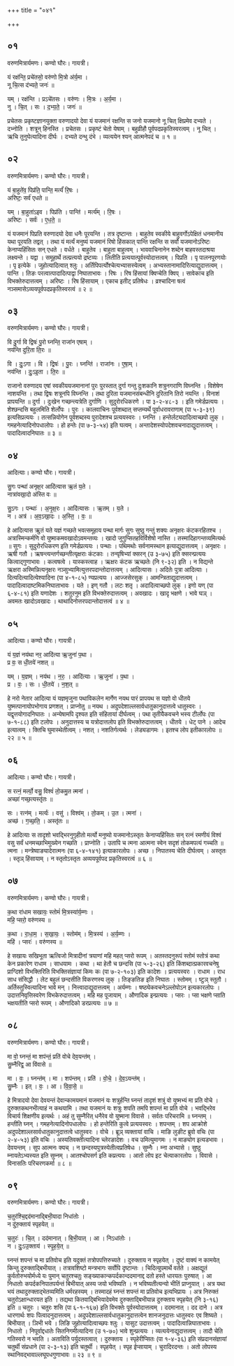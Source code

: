 +++
title = "०४१"

+++


## ०१
वरुणमित्रार्यमणः। कण्वो घौरः। गायत्री।

यं रक्ष॑न्ति॒ प्रचे॑तसो॒ वरु॑णो मि॒त्रो अ॑र्य॒मा ।  
नू चि॒त्स द॑भ्यते॒ जनः॑ ॥

यम् । रक्ष॑न्ति । प्रऽचे॑तसः । वरु॑णः । मि॒त्रः । अ॒र्य॒मा ।  
नु । चि॒त् । सः । द॒भ्य॒ते॒ । जनः॑ ॥

प्रचेतसः प्रकृष्टज्ञानयुक्ता वरुणादयो देवा यं यजमानं रक्षन्ति स जनो यजमानो नू चित् क्षिप्रमेव दभ्यते । दभ्नोति । शत्रून् हिनस्ति । प्रचेतसः । प्रकृष्टं चेतो येषाम् । बहुव्रीहौ पूर्वपदप्रकृतिस्वरत्वम् । नू चित् । ऋचि तुनुघेत्यादिना दीर्घः । दभ्यते दन्भु दंभे । व्यत्ययेन श्यन् आत्मनेपदं च ॥ १ ॥

## ०२
वरुणमित्रार्यमणः। कण्वो घौरः। गायत्री।

यं बा॒हुते॑व॒ पिप्र॑ति॒ पान्ति॒ मर्त्यं॑ रि॒षः ।  
अरि॑ष्टः॒ सर्व॑ एधते ॥

यम् । बा॒हुता॑ऽइव । पिप्र॑ति । पान्ति॑ । मर्त्य॑म् । रि॒षः ।  
अरि॑ष्टः । सर्वः॑ । ए॒ध॒ते॒ ॥

यं यजमानं पिप्रति वरुणादयो देवा धनैः पूरयन्ति । तत्र दृष्टान्तः । बाहुतेव स्वकीये बाहुवर्गोऽपेक्षितं धनमानीय यथा पूरयति तद्वत् । तथा यं मर्त्यं मनुष्यं यजमानं रिषो हिंसकात् पान्ति रक्षन्ति स सर्वो यजमानोऽरिष्टः केनाप्यहिंसितः सन् एधते । वर्धते । बाहुतेव । बाहुता बाहुत्वम् । भाववाचिनानेन शब्देन बाहवस्तदाश्रया लक्ष्यन्ते । यद्वा । समूहार्थे तल्प्रत्ययो द्रष्टव्यः । लितीति प्रत्ययात्पूर्वस्योदात्तत्वम् । पिप्रति । पृ पालनपूरणयोः । पृ इत्येके । जुहोत्यादित्वात् श्लुः । अर्तिपिपर्त्योश्चेत्यभ्यासस्येत्वम् । अभ्यस्तानामादिरित्याद्युदात्तत्वम् । पान्ति । तिङः परत्वात्पादादित्पाद्वा निघाताभावः । रिषः । रिष हिंसायां क्विप्चेति क्विप् । सावेकाच इति विभक्तेरुदात्तत्वम् । अरिष्टः । रिष हिंसायाम् । एकाच इतीट् प्रतिषेधः । व्रश्चादिना षत्वं नञ्समासेऽव्ययपूर्वपदप्रकृतिस्वरत्वं ॥ २ ॥

## ०३
वरुणमित्रार्यमणः। कण्वो घौरः। गायत्री।

वि दु॒र्गा वि द्विषः॑ पु॒रो घ्नन्ति॒ राजा॑न एषाम् ।  
नय॑न्ति दुरि॒ता ति॒रः ॥

वि । दुः॒ऽगा । वि । द्विषः॑ । पु॒रः । घ्नन्ति॑ । राजा॑नः । ए॒षा॒म् ।  
नय॑न्ति । दुः॒ऽइ॒ता । ति॒रः ॥

राजानो वरुणादय एषां स्वकीययजमानानां पुरः पुरस्तात् दुर्गा गन्तु दुःशकानि शत्रुनगराणि विघ्नन्ति । विशेषेण नाशयन्ति । तथा द्विषः शत्रूनपि विघ्नन्ति । तथा दुरिता यजमानसंबन्धीनि दुरितानि तिरो नयन्ति । विनाशं प्रापयन्ति ॥ दुर्गा । दुःखेन गच्छन्त्यत्रेति दुर्गाणि । सुदुरोरधिकरणे । पा ३-२-४८-३ । इति गमेर्डप्रत्ययः । शेश्छन्दसि बहुलमिति शेर्लोपः । पुरः । कालवाचिनः पूर्वशब्दात् सप्तम्यर्थे पूर्वाधरावराणाम् (पा ५-३-३९) इत्यसिप्रत्ययः । तत्सन्नियोगेन पूर्वशब्दस्य पुरादेशश्च प्रत्ययस्वरः । घ्नन्ति । हन्तेर्लट्यदादित्वाच्छपो लुक् । गमहनेत्यादिनोपधालोपः । हो हन्तेः (पा ७-३-५४) इति घत्वम् । अन्तादेशस्योपदेशवचनादाद्युदात्तत्वम् । पादादित्वादनिघातः ॥ ३ ॥

## ०४
आदित्याः। कण्वो घौरः। गायत्री।

सु॒गः पन्था॑ अनृक्ष॒र आदि॑त्यास ऋ॒तं य॒ते ।  
नात्रा॑वखा॒दो अ॑स्ति वः ॥

सु॒ऽगः । पन्थाः॑ । अ॒नृ॒क्ष॒रः । आदि॑त्यासः । ऋ॒तम् । य॒ते ।  
न । अत्र॑ । अ॒व॒ऽखा॒दः । अ॒स्ति॒ । वः॒ ॥

हे आदित्यास ऋुतं यते यज्ञं गच्छते भवत्समूहाय पन्था मार्गः सुगः सुष्ठु गन्तुं शक्यः अनृक्षरः कंटकरहितश्च । अत्रास्मिन्कर्मणि वो युष्माकमवखादोऽवमन्तव्यः । खादो जुगुप्सितहविर्विशेषो नास्ति । तस्मादिहागन्तव्यमित्यर्थः ॥ सुगः । सुदुरोरधिकरण इति गमेर्डप्रत्ययः । पन्थाः । पथिमथोः सर्वनामस्थान इत्याद्युदात्तत्वम् । अनृक्षरः । ऋषी गतौ । ऋषन्त्यन्तर्गच्छन्तीत्यृक्षराः कंटकाः । तन्यृषिभ्यां क्सरन् (उ ३-७५) इति क्सरन्प्रत्ययः कित्वाद्गुणाभावः । कत्वषत्वे । यास्कस्त्वाह । ऋक्षरः कंटक ऋच्छतेः (नि ९-३२) इति । न विद्यन्ते ऋक्षरा अस्मिन्नित्यनृक्षरः नञ्सुभ्यामित्युत्तरपदान्तोदात्तत्वम् । आदित्यासः । अदितेः पुत्रा आदित्याः । दित्यदित्यादित्येश्यादिना (पा ४-१-८५) ण्यप्रत्ययः । आज्जसेरसुक् । आमन्त्रिताद्युदात्तत्वम् । पादादित्वादाष्टमिकनिघाताभावः । यते । इण् गतौ । लटः शतृ । अदादित्वाच्छपो लुक् । इणो यण् (पा ६-४-८१) इति यणादेशः । शतुरनुम इति विभक्तेरुदात्तत्वम् । अवखादः । खादृ भक्षणे । भावे घञ् । अवमतः खादोऽवखादः । थाथादिनोत्तरपदान्तोदात्तत्वं ॥ ४ ॥

## ०५
आदित्याः। कण्वो घौरः। गायत्री।

यं य॒ज्ञं नय॑था नर॒ आदि॑त्या ऋ॒जुना॑ प॒था ।  
प्र वः॒ स धी॒तये॑ नशत् ॥

यम् । य॒ज्ञम् । नय॑थ । न॒रः॒ । आदि॑त्याः । ऋ॒जुना॑ । प॒था ।  
प्र । वः॒ । सः । धी॒तये॑ । न॒श॒त् ॥

हे नरो नेतार आदित्या यं यज्ञमृजुना पथाविकलेन मार्गेण नयथ पारं प्रापयथ स यज्ञो वो धीतये युष्मत्पानायोपभोगाय प्रणशत् । प्राप्नोतु ॥ नयथ । अदुपदेशाल्लसार्वधातुकानुदात्तत्वे धातुस्वरः । यद्वृत्तयोगादनिघातः । अन्येषामपि दृश्यत इति संहितायां दीर्घत्वम् । पथा तृतीयैकवचने भस्य टीर्लोपः (पा ७-१-८८) इति टलोपः । अनुदात्तस्य च यत्रोदात्तलोप इति विभक्तेरुदात्तत्वम् । धीतये । धेट् पाने । आदेच इत्यात्वम् । क्तिचि घुमास्थेतीत्वम् । नशत् । नशतिर्गत्यर्थः । लेड्यडागमः । इतश्च लोप इतीकारलोपः ॥ २२ ॥ ५ ॥

## ०६
आदित्याः। कण्वो घौरः। गायत्री।

स रत्नं॒ मर्त्यो॒ वसु॒ विश्वं॑ तो॒कमु॒त त्मना॑ ।  
अच्छा॑ गच्छ॒त्यस्तृ॑तः ॥

सः । रत्न॑म् । मर्त्यः॑ । वसु॑ । विश्व॑म् । तो॒कम् । उ॒त । त्मना॑ ।  
अच्छ॑ । ग॒च्छ॒ति॒ । अस्तृ॑तः ॥

हे आदित्याः स तादृशो भवद्भिरनुगृहीतो मर्त्यो मनुष्यो यजमानोऽस्तृतः केनाप्यहिंसितः सन् रत्नं रमणीयं विश्वं वसु सर्वं धनमच्छाभिमुख्येन गच्छति । प्राप्नोति । उतापि च त्मना आत्मना स्वेन सदृशं तोकमपत्यं गच्चति ॥ त्मना । मन्त्रेष्वाङ्यादेरात्मनः (पा ६-४-१४१) इत्याकारलोपः । अच्छ । निपातस्य चेति दीर्घत्वम् । अस्तृतः । स्तृञ् हिंसायाम् । न स्तृतोऽस्तृतः अव्ययपूर्वपद प्रकृतिस्वरत्वं ॥ ६ ॥

## ०७
वरुणमित्रार्यमणः। कण्वो घौरः। गायत्री।

क॒था रा॑धाम सखायः॒ स्तोमं॑ मि॒त्रस्या॑र्य॒म्णः ।  
महि॒ प्सरो॒ वरु॑णस्य ॥

क॒था । रा॒धा॒म॒ । स॒खा॒यः॒ । स्तोम॑म् । मि॒त्रस्य॑ । अ॒र्य॒म्णः ।  
महि॑ । प्सरः॑ । वरु॑णस्य ॥

हे सखायः सखिभूता ऋत्विजो मित्रादीनां त्रयाणां महि महत् प्सरो रूपम् । अतस्तदनुरूपं स्तोमं स्तोत्रं कथा केन प्रकारेण राधाम । साधयामः । कथा । था हेतौ च छन्दसि (पा ५-३-२६) इति किंशब्दात्प्रकारवचनेषु प्राग्दिशो विभक्तिरिति विभक्तिसंज्ञायां किमः कः (पा ७-२-१०३) इति कादेशः । प्रत्ययस्वरः । राधाम । राध साध संसिद्धौ । लेट बहुलं छन्दसीति विकरणस्य लुक् । तिङ्ङतिङ इति निघातः । स्तोमम् । ष्टुञ् स्तुतौ । अर्तिस्तुस्वित्यादिना भावे मन् । नित्त्वादाद्युदात्तत्वम् । अर्यम्णः । षष्ठ्येकवचनेऽल्लोपोऽन इत्यकारलोपः । उदात्तनिवृत्तिस्वरेण विभकेरुदात्तत्वम् । महि मह पूजायाम् । औणादिक इन्प्रत्ययः । प्सरः । प्सा भक्षणे प्साति भक्षयतीति प्सरो रूपम् । औणादिको डरप्रत्ययः ॥ ७ ॥

## ०८
वरुणमित्रार्यमणः। कण्वो घौरः। गायत्री।

मा वो॒ घ्नन्तं॒ मा शप॑न्तं॒ प्रति॑ वोचे देव॒यन्त॑म् ।  
सु॒म्नैरिद्व॒ आ वि॑वासे ॥

मा । वः॒ । घ्नन्त॑म् । मा । शप॑न्तम् । प्रति॑ । वो॒चे॒ । दे॒व॒ऽयन्त॑म् ।  
सु॒म्नैः । इत् । वः॒ । आ । वि॒वा॒से॒ ॥

हे मित्रादयो देवा देवयन्तं देवान्कामयमानं यजमानं यः शत्रुर्हन्ति घ्नन्तं तादृशं शत्रुं वो युष्मभ्यं मा प्रति वोचे । दुरुक्तकथनभीत्याहं न कथयामि । तथा यजमानं यः शत्रुः शपति तमपि शपन्तं मा प्रति वोचे । भवद्भिरेव विचार्य शिक्षणीय इत्यर्थः । अहं तु सुम्नैरित् धनैरेव वो युष्माना विवासे । सर्वतः परिचरामि ॥ घ्नन्तम् । हन्तीति घ्नन् । गमहनेत्यादिनोपधालोपः । हो हन्तेरिति कुत्वे प्रत्ययस्वरः । शपन्तम् । शप आक्रोशे अदुपदेशाल्लसार्वधातुकानुदात्तत्वे धातुस्वरः । वोचे । ब्रूञ् व्यक्तायां वाचि । माङि लुङीट ब्रुवो वचिः (पा २-४-५३) इति वचिः । अस्यतिवक्तीत्यादिना च्लेरङादेशः । वच उमित्युमागमः । न माङ्योग इत्यडभावः । देवयन्तम् । सुप आत्मनः क्यच् । न छन्दस्यपुत्रस्येतीत्वप्रतिषेधः । सुम्नैः । म्ना अभ्यासे । सुष्ठु म्नायतेऽभ्यस्यत इति सुम्नम् । आतश्चोपसर्ग इति कप्रत्ययः । आतो लोप इट चेत्याकारलोपः । विवासे । विनासतिः परिचरणकर्मा ॥ ८ ॥

## ०९
वरुणमित्रार्यमणः। कण्वो घौरः। गायत्री।

च॒तुर॑श्चि॒द्दद॑मानाद्बिभी॒यादा निधा॑तोः ।  
न दु॑रु॒क्ताय॑ स्पृहयेत् ॥

च॒तुरः॑ । चि॒त् । दद॑मानात् । बि॒भी॒यात् । आ । निऽधा॑तोः ।  
न । दुः॒ऽउ॒क्ताय॑ । स्पृ॒ह॒ये॒त् ॥

घ्नन्तं शपन्तं च मा प्रतिवोच इति यदुक्तं तत्रोपपत्तिरुच्यते । दुरुक्ताय न स्पृहयेत् । दुष्टं वाक्यं न कामयेत् किन्तु दुरुक्ताद्बिभीयात् । तत्रावशिष्टो मन्त्रभागः सर्वोपि दृष्टान्तः । चिदित्युपमार्थे वर्तते । अक्षद्यूतं कुर्वतोरुभयोर्मध्ये यः पुमान् चतुरश्चतुः सङ्ख्याकान्कपर्दकान्ददमानाद्द दतो हस्ते धारयतः पुरुषात् । आ निधातोः कपर्दकनिपातपर्यन्तं बिभीयात् अस्य जयो भविष्यति । न भविष्यतीत्यन्यो भीतिं प्राप्नुयात् । अत्र यथा भयं तथादुरुक्ताद्भेतव्यमिति धर्मरहस्यम् । तस्मादहं घ्नन्तं शपन्तं मा प्रतिवोच इत्यभिप्रायः । अत्र निरुक्तं चतुरोऽक्षान्धारयत इति । तद्यथा कितवाद्बिभियादेवमेव दुरुक्ताद्बिभीयान्न दुरुक्ताय स्पृहयेत् (नि ३-१६) इति ॥ चतुरः । चतुरः शसि (पा ६-१-१६७) इति विभक्तेः पूर्वस्योदात्तत्वम् । ददमानात् । दद दाने । अत्र धारणार्थः शपः पित्वादनुदात्तत्वम् । अदुपदेशाल्लसार्वधातुकानुदात्तत्वेन शानजनुदात्तः धातुस्वरः एव शिष्यते । बिभीयात् । ञिभी भये । लिङि जुहोत्यादित्वाच्छपः श्लुः । यासुट उदात्तत्वम् । पादादित्वान्निघाताभावः । निधातो । निपूर्वाद्दधातेः सितनिगमीत्यादिना (उ १-७०) भावे शुन्प्रत्ययः । व्यत्ययेनाद्युदात्तत्वम् । तादौ चेति गतिस्वरो न भवति । अताविति पर्युदस्तत्वात् । दुरुक्ताय । स्पृहेरीप्सितः (पा १-४-३६) इति संप्रदानसंज्ञायां चतुर्थी संप्रधाने (पा २-३-१३) इति चतुर्थी । स्पृहयेत् । स्पृह ईप्सायाम् । चुरादिरदन्तः । अतो लोपस्य स्थानिवद्भावाल्लघूपधगुणाभावः ॥ २३ ॥ ९ ॥
